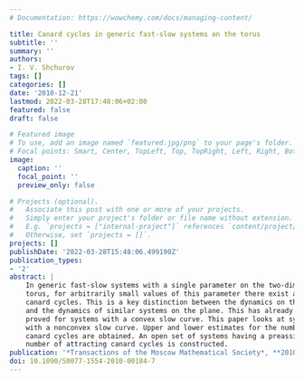 ```yaml
---
# Documentation: https://wowchemy.com/docs/managing-content/

title: Canard cycles in generic fast-slow systems on the torus
subtitle: ''
summary: ''
authors:
- I. V. Shchurov
tags: []
categories: []
date: '2010-12-21'
lastmod: 2022-03-28T17:48:06+02:00
featured: false
draft: false

# Featured image
# To use, add an image named `featured.jpg/png` to your page's folder.
# Focal points: Smart, Center, TopLeft, Top, TopRight, Left, Right, BottomLeft, Bottom, BottomRight.
image:
  caption: ''
  focal_point: ''
  preview_only: false

# Projects (optional).
#   Associate this post with one or more of your projects.
#   Simply enter your project's folder or file name without extension.
#   E.g. `projects = ["internal-project"]` references `content/project/deep-learning/index.md`.
#   Otherwise, set `projects = []`.
projects: []
publishDate: '2022-03-28T15:48:06.499190Z'
publication_types:
- '2'
abstract: |
    In generic fast-slow systems with a single parameter on the two-dimensional
    torus, for arbitrarily small values of this parameter there exist attracting
    canard cycles. This is a key distinction between the dynamics on the torus
    and the dynamics of similar systems on the plane. This has already been
    proved for systems with a convex slow curve. This paper looks at systems
    with a nonconvex slow curve. Upper and lower estimates for the number of
    canard cycles are obtained. An open set of systems having a preassigned
    number of attracting canard cycles is constructed.
publication: '*Transactions of the Moscow Mathematical Society*, **2010**, 175–207'
doi: 10.1090/S0077-1554-2010-00184-7
---
```

